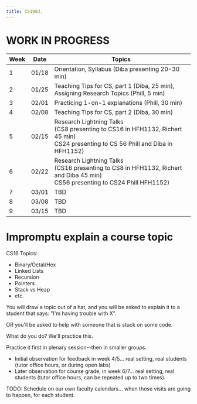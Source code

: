 ```yaml
---
title: CS190J,
---
```


# WORK IN PROGRESS



|   Week |  Date   |  Topics |
|--------|-------- | ------- |
|    1   | 01/18 |  Orientation, Syllabus (Diba presenting 20-30 min) |
|    2   | 01/25 |  Teaching Tips for CS, part 1 (Diba, 25 min), Assigning Research Topics (Phill, 5 min)  |
|    3   | 02/01 |  Practicing 1-on-1 explanations (Phill, 30 min) |
|    4   | 02/08 |  Teaching Tips for CS, part 2 (Diba, 30 min) |
|    5   | 02/15 |  Research Lightning Talks <br>(CS8 presenting to CS16 in HFH1132, Richert 45 min)<br> CS24 presenting to CS 56 Phill and Diba in HFH1152)  |
|    6   | 02/22 |  Research Lightning Talks <br>(CS16 presenting to CS8 in HFH1132, Richert and Diba 45 min)<br> CS56 presenting to CS24 Phill HFH1152)  |
|    7   | 03/01 |  TBD    |
|    8   | 03/08 |  TBD    |
|    9   | 03/15 |  TBD    |


# Impromptu explain a course topic

CS16 Topics:
* Binary/Octal/Hex 
* Linked Lists
* Recursion
* Pointers
* Stack vs Heap
* etc.

You will draw a topic out of a hat, and you will be asked to explain it to a student that says: "I'm having trouble with X".

OR you'll be asked to help with someone that is stuck on some code.

What do you do?    We'll practice this.

Practice it first in plenary session--then in smaller groups.

* Initial observation for feedback in week 4/5... real setting, real students (tutor office hours, or during open labs)
* Later observation for course grade, in week 6/7... real setting, real students (tutor office hours, can be repeated up to two times).

TODO: Schedule on our own faculty calendars... when those visits are going to happen, for each student.

